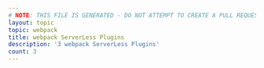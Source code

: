```yaml
---
# NOTE: THIS FILE IS GENERATED - DO NOT ATTEMPT TO CREATE A PULL REQUEST TO UPDATE THE DATA. 
layout: topic
topic: webpack
title: webpack ServerLess Plugins
description: '3 webpack ServerLess Plugins'
count: 3
---
```

